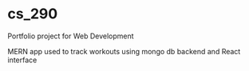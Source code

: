 # cs_290

Portfolio project for Web Development

MERN app used to track workouts using mongo db backend and React interface
